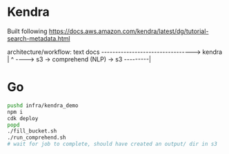 # Kendra

Built following https://docs.aws.amazon.com/kendra/latest/dg/tutorial-search-metadata.html

architecture/workflow:
    text docs ---------------------------------> kendra
        |                                           ^
        ----> s3 -> comprehend (NLP) -> s3 ---------|

# Go
```sh
pushd infra/kendra_demo
npm i
cdk deploy
popd
./fill_bucket.sh
./run_comprehend.sh
# wait for job to complete, should have created an output/ dir in s3
```
